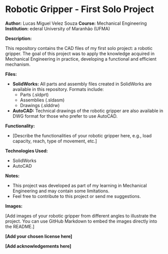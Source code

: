 # Robotic Gripper - First Solo Project

**Author:** Lucas Miguel Velez Souza
**Course:** Mechanical Engineering
**Institution:** ederal University of Maranhão (UFMA) 

**Description:**

This repository contains the CAD files of my first solo project: a robotic gripper. The goal of this project was to apply the knowledge acquired in Mechanical Engineering in practice, developing a functional and efficient mechanism.

**Files:**

* **SolidWorks:** All parts and assembly files created in SolidWorks are available in this repository. Formats include:
    * Parts (.sldprt)
    * Assemblies (.sldasm)
    * Drawings (.slddrw)
* **AutoCAD:** Technical drawings of the robotic gripper are also available in DWG format for those who prefer to use AutoCAD.

**Functionality:**

* [Describe the functionalities of your robotic gripper here, e.g., load capacity, reach, type of movement, etc.]

**Technologies Used:**

* SolidWorks
* AutoCAD

**Notes:**

* This project was developed as part of my learning in Mechanical Engineering and may contain some limitations.
* Feel free to contribute to this project or send me suggestions.

**Images:**

[Add images of your robotic gripper from different angles to illustrate the project. You can use GitHub Markdown to embed the images directly into the README.]

**[Add your chosen license here]**

**[Add acknowledgements here]**
